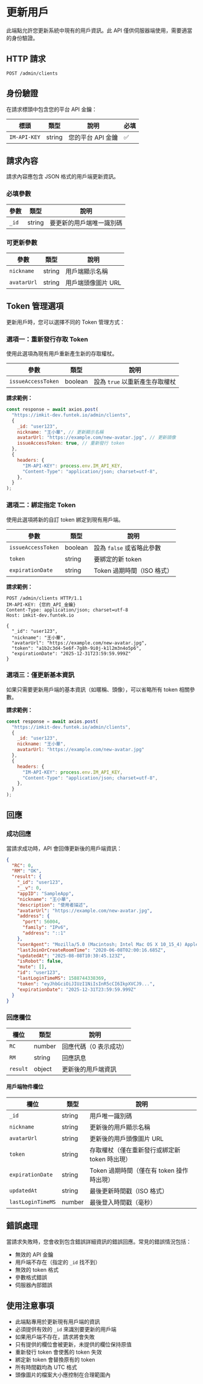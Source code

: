 # 更新用戶

此端點允許您更新系統中現有的用戶資訊。此 API 僅供伺服器端使用，需要適當的身份驗證。

## HTTP 請求

```
POST /admin/clients
```

## 身份驗證

在請求標頭中包含您的平台 API 金鑰：

| 標頭         | 類型   | 說明              | 必填 |
| ------------ | ------ | ----------------- | ---- |
| `IM-API-KEY` | string | 您的平台 API 金鑰 | ✅    |

## 請求內容

請求內容應包含 JSON 格式的用戶端更新資訊。

### 必填參數

| 參數  | 類型   | 說明                     |
| ----- | ------ | ------------------------ |
| `_id` | string | 要更新的用戶端唯一識別碼 |

### 可更新參數

| 參數        | 類型   | 說明               |
| ----------- | ------ | ------------------ |
| `nickname`  | string | 用戶端顯示名稱     |
| `avatarUrl` | string | 用戶端頭像圖片 URL |

## Token 管理選項

更新用戶時，您可以選擇不同的 Token 管理方式：

### 選項一：重新發行存取 Token

使用此選項為現有用戶重新產生新的存取權杖。

| 參數               | 類型    | 說明                           |
| ------------------ | ------- | ------------------------------ |
| `issueAccessToken` | boolean | 設為 `true` 以重新產生存取權杖 |

**請求範例：**

```javascript
const response = await axios.post(
  "https://imkit-dev.funtek.io/admin/clients",
  {
    _id: "user123",
    nickname: "王小華", // 更新顯示名稱
    avatarUrl: "https://example.com/new-avatar.jpg", // 更新頭像
    issueAccessToken: true, // 重新發行 token
  },
  {
    headers: {
      "IM-API-KEY": process.env.IM_API_KEY,
      "Content-Type": "application/json; charset=utf-8",
    },
  }
);
```

### 選項二：綁定指定 Token

使用此選項將新的自訂 token 綁定到現有用戶端。

| 參數               | 類型    | 說明                       |
| ------------------ | ------- | -------------------------- |
| `issueAccessToken` | boolean | 設為 `false` 或省略此參數  |
| `token`            | string  | 要綁定的新 token           |
| `expirationDate`   | string  | Token 過期時間（ISO 格式） |

**請求範例：**

```http
POST /admin/clients HTTP/1.1
IM-API-KEY: {您的_API_金鑰}
Content-Type: application/json; charset=utf-8
Host: imkit-dev.funtek.io

{
  "_id": "user123",
  "nickname": "王小華",
  "avatarUrl": "https://example.com/new-avatar.jpg",
  "token": "a1b2c3d4-5e6f-7g8h-9i0j-k1l2m3n4o5p6",
  "expirationDate": "2025-12-31T23:59:59.999Z"
}
```

### 選項三：僅更新基本資訊

如果只需要更新用戶端的基本資訊（如暱稱、頭像），可以省略所有 token 相關參數。

**請求範例：**

```javascript
const response = await axios.post(
  "https://imkit-dev.funtek.io/admin/clients",
  {
    _id: "user123",
    nickname: "王小華",
    avatarUrl: "https://example.com/new-avatar.jpg"
  },
  {
    headers: {
      "IM-API-KEY": process.env.IM_API_KEY,
      "Content-Type": "application/json; charset=utf-8",
    },
  }
);
```

## 回應

### 成功回應

當請求成功時，API 會回傳更新後的用戶端資訊：

```json
{
  "RC": 0,
  "RM": "OK",
  "result": {
    "_id": "user123",
    "__v": 0,
    "appID": "SampleApp",
    "nickname": "王小華",
    "description": "使用者描述",
    "avatarUrl": "https://example.com/new-avatar.jpg",
    "address": {
      "port": 56004,
      "family": "IPv6",
      "address": "::1"
    },
    "userAgent": "Mozilla/5.0 (Macintosh; Intel Mac OS X 10_15_4) AppleWebKit/537.36",
    "lastJoinOrCreateRoomTime": "2020-06-08T02:00:16.685Z",
    "updatedAt": "2025-08-08T10:30:45.123Z",
    "isRobot": false,
    "mute": [],
    "id": "user123",
    "lastLoginTimeMS": 1588744338369,
    "token": "eyJhbGciOiJIUzI1NiIsInR5cCI6IkpXVCJ9...",
    "expirationDate": "2025-12-31T23:59:59.999Z"
  }
}
```

### 回應欄位

| 欄位     | 類型   | 說明                   |
| -------- | ------ | ---------------------- |
| `RC`     | number | 回應代碼（0 表示成功） |
| `RM`     | string | 回應訊息               |
| `result` | object | 更新後的用戶端資訊     |

#### 用戶端物件欄位

| 欄位              | 類型   | 說明                                          |
| ----------------- | ------ | --------------------------------------------- |
| `_id`             | string | 用戶唯一識別碼                                |
| `nickname`        | string | 更新後的用戶顯示名稱                          |
| `avatarUrl`       | string | 更新後的用戶頭像圖片 URL                      |
| `token`           | string | 存取權杖（僅在重新發行或綁定新 token 時出現） |
| `expirationDate`  | string | Token 過期時間（僅在有 token 操作時出現）     |
| `updatedAt`       | string | 最後更新時間戳（ISO 格式）                    |
| `lastLoginTimeMS` | number | 最後登入時間戳（毫秒）                        |

## 錯誤處理

當請求失敗時，您會收到包含錯誤詳細資訊的錯誤回應。常見的錯誤情況包括：

- 無效的 API 金鑰
- 用戶端不存在（指定的 `_id` 找不到）
- 無效的 token 格式
- 參數格式錯誤
- 伺服器內部錯誤

## 使用注意事項

- 此端點專用於更新現有用戶端的資訊
- 必須提供有效的 `_id` 來識別要更新的用戶端
- 如果用戶端不存在，請求將會失敗
- 只有提供的欄位會被更新，未提供的欄位保持原值
- 重新發行 token 會使舊的 token 失效
- 綁定新 token 會替換原有的 token
- 所有時間戳均為 UTC 格式
- 頭像圖片的檔案大小應控制在合理範圍內
